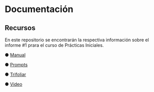 # Documentación

## Recursos

En este repositorio se encontrarán la respectiva información sobre el informe #1 prara el curso de Prácticas Iniciales.

&#9679; [Manual](Manual.pdf)

&#9679; [Prompts](Promts.pdf)

&#9679; [Trifoliar](Trifoliar.pdf)

&#9679; [Video](https://drive.google.com/file/d/1fGm7Q3l8wPyIZlY3TCmeriLOevpE0G1c/view?usp=sharing)
